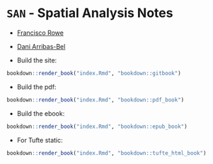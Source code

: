 # `SAN` - Spatial Analysis Notes

- [Francisco Rowe](http://www.franciscorowe.com/)
- [Dani Arribas-Bel](http://darribas.org)

- Build the site:

```R
bookdown::render_book("index.Rmd", "bookdown::gitbook")
```

- Build the pdf:

```R
bookdown::render_book("index.Rmd", "bookdown::pdf_book")
```

- Build the ebook:

```R
bookdown::render_book("index.Rmd", "bookdown::epub_book")
```

- For Tufte static:

```R
bookdown::render_book("index.Rmd", "bookdown::tufte_html_book")
```

